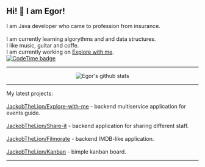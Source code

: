 ## Hi! 👋 I am Egor!
I am Java developer who came to profession from insurance.<br>
<br>
I am currently learning algorythms and and data structures. <br>
I like music, guitar and coffe.<br>
I am currently working on [Explore with me](https://github.com/JackobTheLion/Explore-with-me).<br>
[![CodeTime badge](https://img.shields.io/endpoint?style=social&url=https%3A%2F%2Fapi.codetime.dev%2Fshield%3Fid%3D19093%26project%3Dexplore-with-me%26in%3D0)](https://codetime.dev)

___
<p align="center">
  <img src="https://github-readme-stats.vercel.app/api?username=JackobTheLion&show_icons=true&hide_border=true&theme=default&rank_icon=github" alt="Egor's github stats"/>
</p>

___

My latest projects: <br>
<br>
[JackobTheLion/Explore-with-me](https://github.com/JackobTheLion/Explore-with-me) - backend multiservice application for events guide.<br>
<br>
[JackobTheLion/Share-it](https://github.com/JackobTheLion/Share-it) - backend application for sharing different staff.<br>
<br>
[JackobTheLion/Filmorate](https://github.com/JackobTheLion/Filmorate) - backend IMDB-like application.<br>
<br>
[JackobTheLion/Kanban](https://github.com/JackobTheLion/Kanban) - bimple kanban board.
___
